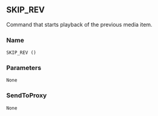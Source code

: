 ## SKIP\_REV

Command that starts playback of the previous media item.


### Name

`SKIP_REV ()`


### Parameters

`None`


### SendToProxy

`None`